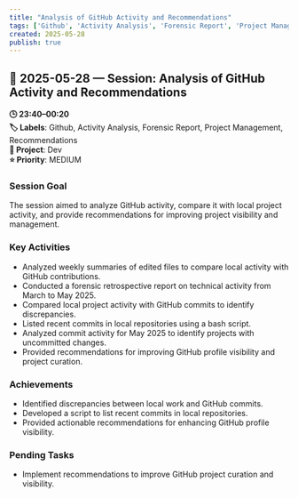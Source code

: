 ```yaml
---
title: "Analysis of GitHub Activity and Recommendations"
tags: ['Github', 'Activity Analysis', 'Forensic Report', 'Project Management', 'Recommendations']
created: 2025-05-28
publish: true
---
```


## 📅 2025-05-28 — Session: Analysis of GitHub Activity and Recommendations

**🕒 23:40–00:20**  
**🏷️ Labels**: Github, Activity Analysis, Forensic Report, Project Management, Recommendations  
**📂 Project**: Dev  
**⭐ Priority**: MEDIUM  


### Session Goal
The session aimed to analyze GitHub activity, compare it with local project activity, and provide recommendations for improving project visibility and management.

### Key Activities
- Analyzed weekly summaries of edited files to compare local activity with GitHub contributions.
- Conducted a forensic retrospective report on technical activity from March to May 2025.
- Compared local project activity with GitHub commits to identify discrepancies.
- Listed recent commits in local repositories using a bash script.
- Analyzed commit activity for May 2025 to identify projects with uncommitted changes.
- Provided recommendations for improving GitHub profile visibility and project curation.

### Achievements
- Identified discrepancies between local work and GitHub commits.
- Developed a script to list recent commits in local repositories.
- Provided actionable recommendations for enhancing GitHub profile visibility.

### Pending Tasks
- Implement recommendations to improve GitHub project curation and visibility.
